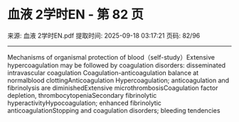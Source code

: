 # 血液 2学时EN - 第 82 页

来源: 血液 2学时EN.pdf
提取时间: 2025-09-18 03:17:21
页码: 82/96

---

Mechanisms of organismal protection of blood（self-study）Extensive hypercoagulation may be followed by coagulation disorders: disseminated intravascular coagulation
Coagulation-anticoagulation balance at normalblood clottingAnticoagulation
Hypercoagulation; anticoagulation and fibrinolysis are diminishedExtensive microthrombosisCoagulation factor depletion, thrombocytopeniaSecondary fibrinolytic hyperactivityHypocoagulation; enhanced fibrinolytic anticoagulationStopping and coagulation disorders; bleeding tendencies